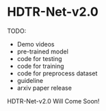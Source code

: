 # HDTR-Net-v2.0

TODO:
-  Demo videos
-  pre-trained model
-  code for testing
-  code for training
-  code for preprocess dataset
-  guideline 
-  arxiv paper release


HDTR-Net-v2.0 Will Come Soon!